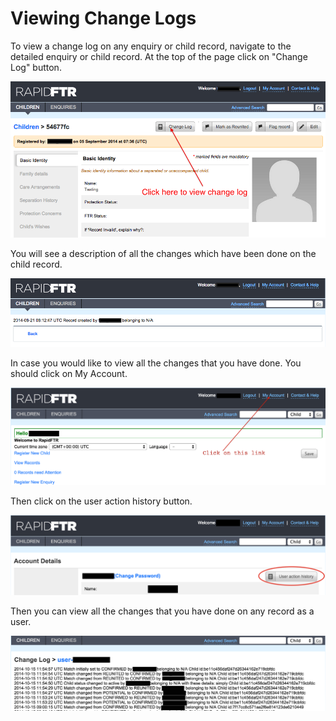# Viewing Change Logs

To view a change log on any enquiry or child record, navigate to the detailed enquiry or child record. At the top of the page click on "Change Log" button.

![](../assets/images/web-change-log-1.png)

You will see a description of all the changes which have been done on the child record.

![](../assets/images/web-change-log-2.png)

In case you would like to view all the changes that you have done. You should click on My Account.

![](../assets/images/web-change-log-3.png)

Then click on the user action history button.

![](../assets/images/web-change-log-4.png)

Then you can view all the changes that you have done on any record as a user.

![](../assets/images/web-change-log-5.png)



